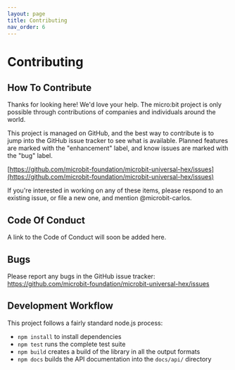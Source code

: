 ```yaml
---
layout: page
title: Contributing
nav_order: 6
---
```


# Contributing

## How To Contribute

Thanks for looking here! We'd love your help. The micro:bit project is only
possible through contributions of companies and individuals around the world.

This project is managed on GitHub, and the best way to contribute is to jump
into the GitHub issue tracker to see what is available. Planned features are
marked with the "enhancement" label, and know issues are marked with the "bug"
label.

[https://github.com/microbit-foundation/microbit-universal-hex/issues](https://github.com/microbit-foundation/microbit-universal-hex/issues)

If you're interested in working on any of these items, please respond to an
existing issue, or file a new one, and mention @microbit-carlos.

## Code Of Conduct

A link to the Code of Conduct will soon be added here.

## Bugs

Please report any bugs in the GitHub issue tracker:
https://github.com/microbit-foundation/microbit-universal-hex/issues

## Development Workflow

This project follows a fairly standard node.js process:

- `npm install` to install dependencies
- `npm test` runs the complete test suite
- `npm build` creates a build of the library in all the output formats
- `npm docs` builds the API documentation into the `docs/api/` directory
